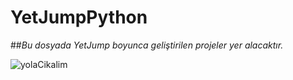 # **YetJumpPython**
##*Bu dosyada YetJump boyunca geliştirilen projeler yer alacaktır.*

![yolaCikalim](https://www.google.com/url?sa=i&url=https%3A%2F%2Fwww.pngmart.com%2Ftr%2Fimage%2F79957&psig=AOvVaw2Vsl7iUfnt33wGAVMGnuzr&ust=1675436359057000&source=images&cd=vfe&ved=0CBAQjRxqFwoTCKClioGN9_wCFQAAAAAdAAAAABAJ)
